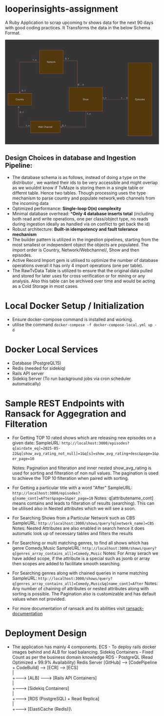 # looperinsights-assignment
A Ruby Application to scrap upcoming tv shows data for the next 90 days with good coding practices. It Transforms the data in the below Schema Format.

![alt text](image.png)

## Design Choices in database and Ingestion Pipeline:

- The database schema is as follows, instead of doing a type on the distributor , we wanted their ids to be very accessible and might overlap as we wouldnt know if TvMaze is storing them in a single table or differnt table. Hence two tables. Though processing uses the type mechanism to parse country and populate network,web channels from the incoming data
- Optimized performance: **Single-loop O(n) complexity**
- Minimal database overhead: ***Only 4 database inserts total** (including both read and write operations, one per class/object type, no reads during ingestion ideally as handled via on conflict to get back the id)
- Robust architecture: **Built-in idempotency and fault tolerance mechanism**
- The builder pattern is utilized in the ingestion pipelines, starting from the most smallest or independent object the objects are populated. The import order is Country, Network/Webchannel/, Show and then episodes.
- Active Record Import gem is utilised to optimize the number of database operations overall it has only 4 import operations (one per table).
- The RawTvData Table is utilized to ensure that the original data pulled and stored for later uses for cross verification or for mining or any analysis. Also this table can be archived over time and would be acting as a Cold Storage in most cases.

# Local Docker Setup / Initialization
- Ensure docker-compose command is installed and working.
- utilise the command ``` docker-compose -f docker-compose-local.yml up -d ```

# Docker Local Services
- Database (PostgreQL15)
- Redis (needed for sidekiq)
- Rails API server 
- Sidekiq Server (To run background jobs via cron scheduler automatically)

# Sample REST Endpoints with Ransack for Aggegration and Filteration

- For Getting TOP 10 rated shows which are releasing new episodes on a given date:
    SampleURL: ``` http://localhost:3000/episodes?q[airdate_eq]=2025-05-22&q[show_avg_rating_not_null]=1&q[s]=show_avg_rating+desc&page=1&per_page=10 ```
    
    Notes: Pagination and filteration and inner nested show_avg_rating is used for sorting and filteration of non null values. The pagination is used to achieve the TOP 10 filteration when paired with sorting.
- For Getting a particular title with a word "After"
    SampleURL: ``` http://localhost:3000/episodes?q[name_cont]=After&page=1&per_page=10 ```
    Notes: q[attributename_cont] means contains and leads to filteration of results (searching). This can be utilised also in Nested attributes which we will see a soon.

- For Searching Shows from a Particular Network such as CBS
    SampleURL: ``` http://localhost:3000/shows/query?q[network_name]=CBS ```
    Notes: Nested Attributes are also enabled in search hence it does automatic look up of necessary tables and filters the results
- For Searching or multi matching genres, to find all shows which has genre Comedy,Music
    SampleURL: ```http://localhost:3000/shows/query?q[genres_array_contains_all]=Comedy,Music```
    Notes: For Array serach we have added scope, if the attribute is a special such as jsonb or array then scopes are added to facilitate smooth searching.
- For Searching genres along with chained queries in name matching
    SampleURL: ```http://localhost:3000/shows/query?q[genres_array_contains_all]=Comedy,Music&q[name_cont]=After```
    Notes: Any number of chaining of attributes or nested attributes along with sorting is possible. The Pagination also is customizable and has default values when not provided.

- For more documentation of ransack and its abilities visit [ransack-documentation](https://activerecord-hackery.github.io/ransack/)

# Deployment Design

- The application has mainly 4 components.
ECS - To deploy rails docker images behind and ALB for load balancing.
Sidekiq Containers - Fixed Count as per the business domain knowledge
RDS - PostgreQL (Read Optimized + 99.9% Availability)
Redis Server
[GitHub] --> [CodePipeline + CodeBuild] --> [ECR] --> [ECS] \
                                                    | \
                                                    +---> [ALB] ---> [Rails API Containers]\
                                                    |\
                                                    +---> [Sidekiq Containers]\
                                                    |\
                                                    +---> [RDS (PostgreSQL) + Read Replica]\
                                                    |\
                                                    +---> [ElastiCache (Redis)]\